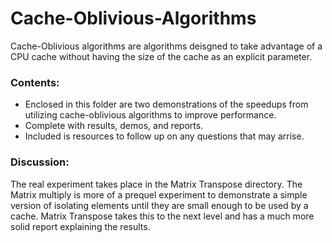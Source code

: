 # Cache-Oblivious-Algorithms
Cache-Oblivious algorithms are algorithms deisgned to take advantage of a CPU cache without having the size of the cache as an explicit parameter.

### Contents:

- Enclosed in this folder are two demonstrations of the speedups from utilizing cache-oblivious algorithms to improve performance. 
- Complete with results, demos, and reports.
- Included is resources to follow up on any questions that may arrise.

### Discussion:
The real experiment takes place in the Matrix Transpose directory. The Matrix multiply is more of a prequel experiment to demonstrate a simple version of isolating elements until they are small enough to be used by a cache. Matrix Transpose takes this to the next level and has a much more solid report explaining the results.
